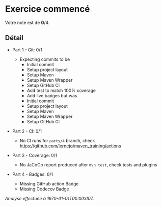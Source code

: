 # Exercice commencé
Votre note est de **0**/4.

## Détail
* Part 1 - Git: 0/1
    * Expecting commits to be
        * Initial commit
        * Setup project layout
        * Setup Maven
        * Setup Maven Wrapper
        * Setup GitHub CI
        * Add test to match 100% coverage
        * Add live badges
          but was
        * Initial commit
        * Setup project layout
        * Setup Maven
        * Setup Maven Wrapper
        * Setup GitHub CI


* Part 2 - CI: 0/1
    * No CI runs for `parts/4` branch, check https://github.com/lernejo/maven_training/actions

* Part 3 - Coverage: 0/1
    * No JaCoCo report produced after `mvn test`, check tests and plugins

* Part 4 - Badges: 0/1
    * Missing GitHub action Badge
    * Missing Codecov Badge



*Analyse effectuée à 1970-01-01T00:00:00Z.*
